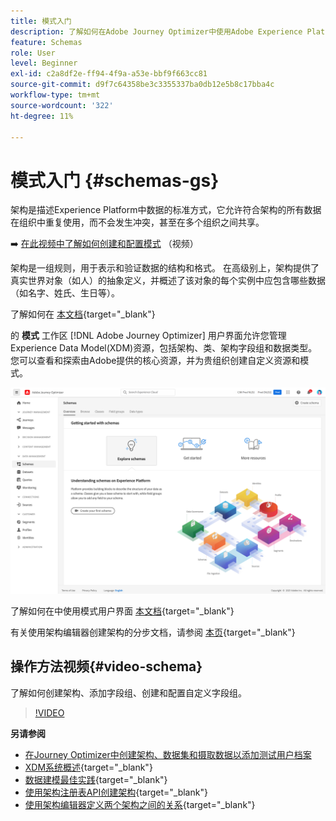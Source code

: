 ```yaml
---
title: 模式入门
description: 了解如何在Adobe Journey Optimizer中使用Adobe Experience Platform模式
feature: Schemas
role: User
level: Beginner
exl-id: c2a8df2e-ff94-4f9a-a53e-bbf9f663cc81
source-git-commit: d9f7c64358be3c3355337ba0db12e5b8c17bba4c
workflow-type: tm+mt
source-wordcount: '322'
ht-degree: 11%

---
```


# 模式入门 {#schemas-gs}

架构是描述Experience Platform中数据的标准方式，它允许符合架构的所有数据在组织中重复使用，而不会发生冲突，甚至在多个组织之间共享。

➡️ [在此视频中了解如何创建和配置模式](#video-schema) （视频）

架构是一组规则，用于表示和验证数据的结构和格式。 在高级别上，架构提供了真实世界对象（如人）的抽象定义，并概述了该对象的每个实例中应包含哪些数据（如名字、姓氏、生日等）。

了解如何在 [本文档](https://experienceleague.adobe.com/docs/experience-platform/xdm/schema/composition.html?lang=zh-Hans){target=&quot;_blank&quot;}

的 **模式** 工作区 [!DNL Adobe Journey Optimizer] 用户界面允许您管理Experience Data Model(XDM)资源，包括架构、类、架构字段组和数据类型。 您可以查看和探索由Adobe提供的核心资源，并为贵组织创建自定义资源和模式。

![](assets/schemas-home.png)

了解如何在中使用模式用户界面 [本文档](https://experienceleague.adobe.com/docs/experience-platform/xdm/ui/overview.html){target=&quot;_blank&quot;}

有关使用架构编辑器创建架构的分步文档，请参阅 [本页](https://experienceleague.adobe.com/docs/experience-platform/xdm/tutorials/create-schema-ui.html?lang=zh-Hans){target=&quot;_blank&quot;}


## 操作方法视频{#video-schema}

了解如何创建架构、添加字段组、创建和配置自定义字段组。

>[!VIDEO](https://video.tv.adobe.com/v/334461?quality=12)

**另请参阅**

* [在Journey Optimizer中创建架构、数据集和摄取数据以添加测试用户档案](../building-journeys/creating-test-profiles.md)
* [XDM系统概述](https://experienceleague.adobe.com/docs/experience-platform/xdm/home.html?lang=zh-Hans){target=&quot;_blank&quot;}
* [数据建模最佳实践](https://experienceleague.adobe.com/docs/experience-platform/xdm/schema/best-practices.html){target=&quot;_blank&quot;}
* [使用架构注册表API创建架构](https://experienceleague.adobe.com/docs/experience-platform/xdm/tutorials/create-schema-api.html){target=&quot;_blank&quot;}
* [使用架构编辑器定义两个架构之间的关系](https://experienceleague.adobe.com/docs/experience-platform/xdm/tutorials/relationship-ui.html){target=&quot;_blank&quot;}
